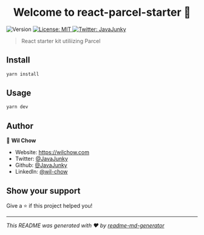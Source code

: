 <h1 align="center">Welcome to react-parcel-starter 👋</h1>
<p>
  <img alt="Version" src="https://img.shields.io/badge/version-1.0.0-blue.svg?cacheSeconds=2592000" />
  <a href="#" target="_blank">
    <img alt="License: MIT" src="https://img.shields.io/badge/License-MIT-yellow.svg" />
  </a>
  <a href="https://twitter.com/JavaJunky" target="_blank">
    <img alt="Twitter: JavaJunky" src="https://img.shields.io/twitter/follow/JavaJunky.svg?style=social" />
  </a>
</p>

> React starter kit utiliizing Parcel

## Install

```sh
yarn install
```

## Usage

```sh
yarn dev
```

## Author

👤 **Wil Chow**

* Website: https://wilchow.com
* Twitter: [@JavaJunky](https://twitter.com/JavaJunky)
* Github: [@JavaJunky](https://github.com/JavaJunky)
* LinkedIn: [@wil-chow](https://linkedin.com/in/wil-chow)

## Show your support

Give a ⭐️ if this project helped you!

***
_This README was generated with ❤️ by [readme-md-generator](https://github.com/kefranabg/readme-md-generator)_
